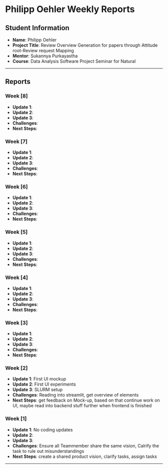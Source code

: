 # Philipp Oehler Weekly Reports

## Student Information
- **Name**: Philipp Oehler
- **Project Title**: Review Overview Generation for papers through Attitude root-Review request Mapping 
- **Mentor**: Sukannya Purkayastha
- **Course**: Data Analysis Software Project Seminar for Natural 

---

## Reports

### Week [8]

- **Update 1**: 
- **Update 2**: 
- **Update 3**: 
- **Challenges**: 
- **Next Steps**: 

### Week [7]

- **Update 1**: 
- **Update 2**: 
- **Update 3**: 
- **Challenges**: 
- **Next Steps**: 

### Week [6]

- **Update 1**: 
- **Update 2**: 
- **Update 3**: 
- **Challenges**: 
- **Next Steps**: 

### Week [5]

- **Update 1**: 
- **Update 2**: 
- **Update 3**: 
- **Challenges**: 
- **Next Steps**: 

### Week [4]

- **Update 1**: 
- **Update 2**: 
- **Update 3**: 
- **Challenges**: 
- **Next Steps**: 

### Week [3]

- **Update 1**: 
- **Update 2**: 
- **Update 3**: 
- **Challenges**: 
- **Next Steps**: 

### Week [2]

- **Update 1**: First UI mockup
- **Update 2**: First UI experiments
- **Update 3**: SLURM setup
- **Challenges**: Reading into streamlit, get overview of elements
- **Next Steps**: get feedback on Mock-up, based on that continue work on UI, maybe read into backend stuff further when frontend is finished

### Week [1]

- **Update 1**: No coding updates 
- **Update 2**: 
- **Update 3**: 
- **Challenges**: Ensure all Teammember share the same vision, Calrify the task to rule out misunderstandings
- **Next Steps**: create a shared product vision, clarify tasks, assign tasks

---
